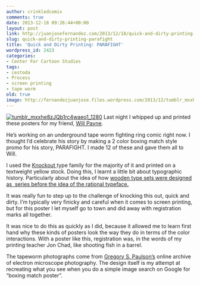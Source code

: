 ```yaml
---
author: crinkledcomix
comments: true
date: 2013-12-18 09:26:44+00:00
layout: post
link: http://juanjosefernandez.com/2013/12/18/quick-and-dirty-printing-parafight/
slug: quick-and-dirty-printing-parafight
title: 'Quick and Dirty Printing: PARAFIGHT'
wordpress_id: 2423
categories:
- Center For Cartoon Studies
tags:
- cestoda
- Process
- screen printing
- tape worm
old: true
image: http://fernandezjuanjose.files.wordpress.com/2013/12/tumblr_mxxhe8zjqb1rc4waeo1_1280.jpg
---
```


[![tumblr_mxxhe8zJQb1rc4waeo1_1280](http://fernandezjuanjose.files.wordpress.com/2013/12/tumblr_mxxhe8zjqb1rc4waeo1_1280.jpg)](http://fernandezjuanjose.files.wordpress.com/2013/12/tumblr_mxxhe8zjqb1rc4waeo1_1280.jpg)
Last night I whipped up and printed these posters for my friend, [Will Payne](http://williamkpayne.tumblr.com/).

He’s working on an underground tape worm fighting ring comic right now. I thought I’d celebrate his story by making a 2 color boxing match style promo for his story, PARAFIGHT. I made 12 of these and gave them all to Will.

I used the [Knockout ](http://www.typography.com/fonts/knockout/overview/)type family for the majority of it and printed on a textweight yellow stock. Doing this, I learnt a little bit about typographic history. Particularly about the idea of how [wooden type sets were designed as  series before the idea of the rational typeface.](http://www.typography.com/fonts/champion-gothic/overview/)

It was really fun to step up to the challenge of knocking this out, quick and dirty. I’m typically very finicky and careful when it comes to screen printing, but for this poster I let myself go to town and did away with registration marks all together.

It was nice to do this as quickly as I did, because it allowed me to learn first hand why these kinds of posters look the way they do in terms of the color interactions. With a poster like this, registration was, in the words of my printing teacher Jon Chad, like shooting fish in a barrel.

The tapeworm photographs come from [Gregory S. Paulson’s](http://webspace.ship.edu/gspaul/cestoda.html) online archive of electron microscope photography. The design itself is my attempt at recreating what you see when you do a simple image search on Google for “boxing match poster”.
